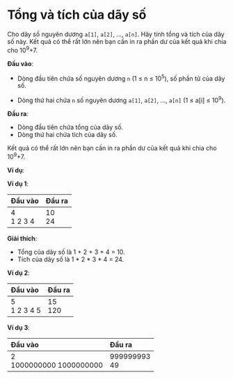 # Tổng và tích của dãy số

Cho dãy số nguyên dương `a[1]`, `a[2]`, ..., `a[n]`. Hãy tính tổng và tích của dãy số này. Kết quả có thể rất lớn nên bạn cần in ra phần dư của kết quả khi chia cho 10<sup>9</sup>+7.

**Đầu vào**:

- Dòng đầu tiên chứa số nguyên dương `n` (1 ≤ n ≤ 10<sup>5</sup>), số phần tử của dãy số.

- Dòng thứ hai chứa `n` số nguyên dương `a[1]`, `a[2]`, ..., `a[n]` (1 ≤ a[i] ≤ 10<sup>9</sup>).

**Đầu ra**:

- Dòng đầu tiên chứa tổng của dãy số.
- Dòng thứ hai chứa tích của dãy số.

Kết quả có thể rất lớn nên bạn cần in ra phần dư của kết quả khi chia cho 10<sup>9</sup>+7.

**Ví dụ**:

**Ví dụ 1**:

| Đầu vào | Đầu ra |
|:---|:---|
| 4 <br> 1 2 3 4 | 10 <br> 24 |

**Giải thích**:

- Tổng của dãy số là 1 + 2 + 3 + 4 = 10.
- Tích của dãy số là 1 * 2 * 3 * 4 = 24.

**Ví dụ 2**:

| Đầu vào | Đầu ra |
|:---|:---|
| 5 <br> 1 2 3 4 5 | 15 <br> 120 |

**Ví dụ 3**:

| Đầu vào | Đầu ra |
|:---|:---|
| 2 <br> 1000000000 1000000000 | 999999993 <br> 49 |

